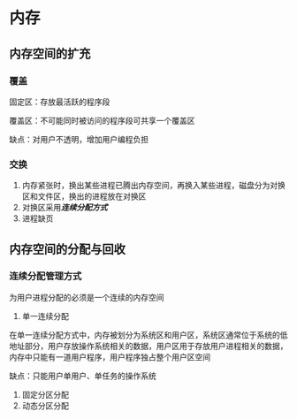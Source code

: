 # 内存

## 内存空间的扩充

### 覆盖

固定区：存放最活跃的程序段

覆盖区：不可能同时被访问的程序段可共享一个覆盖区

缺点：对用户不透明，增加用户编程负担

### 交换

1. 内存紧张时，换出某些进程已腾出内存空间，再换入某些进程，磁盘分为对换区和文件区，换出的进程放在对换区
2. 对换区采用***连续分配方式***
3. 进程缺页

## 内存空间的分配与回收

### 连续分配管理方式

为用户进程分配的必须是一个连续的内存空间

1. 单一连续分配

在单一连续分配方式中，内存被划分为系统区和用户区，系统区通常位于系统的低地址部分，用户存放操作系统相关的数据，用户区用于存放用户进程相关的数据，内存中只能有一道用户程序，用户程序独占整个用户区空间

缺点：只能用户单用户、单任务的操作系统

1. 固定分区分配
2. 动态分区分配



